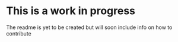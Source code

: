 # This is a work in progress
The readme is yet to be created but will soon include info on how to contribute
